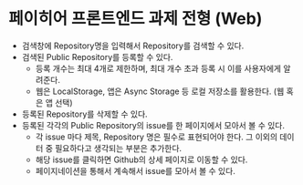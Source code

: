 # 페이히어 프론트엔드 과제 전형 (Web)

- 검색창에 Repository명을 입력해서 Repository를 검색할 수 있다.
- 검색된 Public Repository를 등록할 수 있다.
  - 등록 개수는 최대 4개로 제한하며, 최대 개수 초과 등록 시 이를 사용자에게 알려준다.
  - 웹은 LocalStorage, 앱은 Async Storage 등 로컬 저장소를 활용한다. (웹 혹은 앱 선택)
- 등록된 Repository를 삭제할 수 있다.
- 등록된 각각의 Public Repository의 issue를 한 페이지에서 모아서 볼 수 있다.
  - 각 issue 마다 제목, Repository 명은 필수로 표현되어야 한다. 그 이외의 데이터 중 필요하다고 생각되는 부분은 추가한다.
  - 해당 issue를 클릭하면 Github의 상세 페이지로 이동할 수 있다.
  - 페이지네이션을 통해서 계속해서 issue를 모아서 볼 수 있다.
